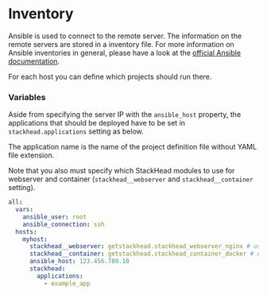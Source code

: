 # Inventory

Ansible is used to connect to the remote server. The information on the remote servers are stored in a inventory file. For more information on Ansible inventories in general, please have a look at the [official Ansible documentation](https://docs.ansible.com/ansible/latest/user_guide/intro_inventory.html).

For each host you can define which projects should run there.

### Variables

Aside from specifying the server IP with the `ansible_host` property, the applications that should be deployed have to be set in `stackhead.applications` setting as below.

The application name is the name of the project definition file without YAML file extension.

Note that you also must specify which StackHead modules to use for webserver and container \(`stackhead__webserver` and `stackhead__container` setting\).

```yaml
all:
  vars:
    ansible_user: root
    ansible_connection: ssh
  hosts:
    myhost:
      stackhead__webserver: getstackhead.stackhead_webserver_nginx # use NGINX as webserver
      stackhead__container: getstackhead.stackhead_container_docker # use Docker for containers
      ansible_host: 123.456.789.10
      stackhead:
        applications:
          - example_app
```

